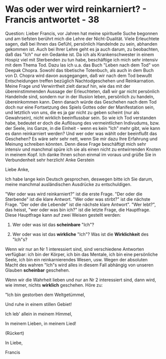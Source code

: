 # Was oder wer wird reinkarniert? - Francis antwortet - 38

Question: Lieber Francis, vor Jahren hat meine spirituelle Suche begonnen und am tiefsten berührt mich die Lehre der Nicht-Dualität. Viele Erleuchtete sagen, daß bei Ihnen das Gefühl, persönlich Handelnde zu sein, abhanden gekommen ist. Auch bei Ihrer Lehre geht es ja auch darum, zu beobachten, daß das "Ich" nur ein Gedanke ist. Da ich als Krankenschwester in einem Hospiz viel mit Sterbenden zu tun habe, beschäftige ich mich sehr intensiv mit dem Thema Tod. Dazu las ich u.a. das Buch "Leben nach dem Tod" von Deepak Chopra. Sowohl das tibetische Totenbuch, als auch in dem Buch von D. Chopra wird davon ausgegangen, daß wir nach dem Tod bewußt Entscheidungen treffen bezüglich Nachtodgeschehen und Reinkarnation. Meine Frage und Verwirrtheit zielt darauf hin, wie das mit der übereinstimmenden Aussage der Erleuchteten, daß wir gar nicht persönlich Handelnde sind, sondern nur in der Illusion leben, persönlich zu handeln, übereinkommen kann. Denn danach würde das Geschehen nach dem Tod doch nur eine Fortsetzung des Spiels Gottes oder der Manifestation sein, und letztlich von uns, die es ja gar nicht zu geben scheint (nur als Gewahrsein), nicht wirklich beeinflussbar sein. So wie ich Tod verstanden habe, bedeutet er doch die Auflösung des vermeintlichen Indivudums, bzw. der Seele, ins Ganze, in die Einheit - wenn es kein "Ich" mehr gibt, wie kann es dann reinkarniert werden? Und wer oder was wählt oder beeinflußt das Geschehen? Es wäre sehr sehr nett, wenn Sie mir dazu Ihre Erfahrung und Meinung schreiben könnten. Denn diese Frage beschäftigt mich sehr intensiv und manchmal spüre ich sie als einen nicht zu entwirrenden Knoten in meinem Kopf. Ich danke Ihnen schon einmal im voraus und grüße Sie in Verbundenheit sehr herzlich! Anke Gerstein

Liebe Anke,

Ich habe lange kein Deutsch gesprochen, deswegen bitte ich Sie darum, meine manchmal ausländischen Ausdrücke zu entschuldigen.

"Wer oder was wird reinkarniert?" ist die erste Frage. "Der oder die Sterbende" ist die klare Antwort. "Wer oder was stirbt?" ist die nächste Frage. "Der oder die Lebende" ist die nächste klare Antwort". "Wer lebt?", das heisst, "wer oder was bin ich?" ist die letzte Frage, die Hauptfrage. Diese Hauptfrage kann auf zwei Weisen gestellt werden:

1. Wer oder was ist das **scheinbare** "Ich"?

2. Wer oder was ist das **wirkliche** "Ich"? Was ist die **Wirklichkeit** des "Ich"s?

Wenn wir nur an Nr 1 interessiert sind, sind verschiedene Antworten verfügbar: ich bin der Körper, ich bin das Mentale, ich bin eine persönliche Seele, ich bin ein reinkarnierendes Wesen, usw. Wegen der absoluten Macht des wahren "Ich"s wird alles in diesem Fall abhängig von unseren Glauben **scheinbar** geschehen.

Wenn wir die Wahrheit lieben und nur an Nr 2 interessiert sind, dann wird, wie immer, nichts **wirklich** geschehen. Höre zu:

"Ich bin gestorben dem Weltgetümmel,

Und ruhe in einem stillen Gebiet!

Ich leb' allein in meinem Himmel,

In meinem Lieben, in meinem Lied!

(Rückert)

In Liebe,

Francis

